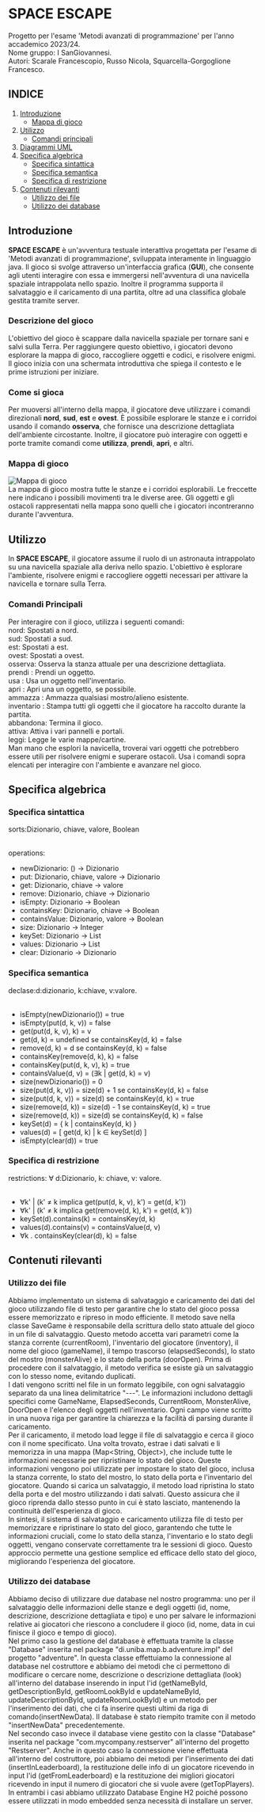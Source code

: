 # SPACE ESCAPE
Progetto per l'esame 'Metodi avanzati di programmazione' per l'anno accademico 2023/24.  
Nome gruppo: I SanGiovannesi.  
Autori: Scarale Francescopio, Russo Nicola, Squarcella-Gorgoglione Francesco.

## INDICE

1. [Introduzione](#introduzione)
   - [Mappa di gioco](#mappa-di-gioco)
2. [Utilizzo](#utilizzo)
   - [Comandi principali](#comandi-principali)
3. [Diagrammi UML](#diagrammi-uml)
4. [Specifica algebrica](#specifica-algebrica)
   - [Specifica sintattica](#specifica-sintattica)
   - [Specifica semantica](#specifica-semantica)
   - [Specifica di restrizione](#specifica-di-restrizione)
5. [Contenuti rilevanti](#contenuti-rilevanti)
   - [Utilizzo dei file](#utilizzo-dei-file)
   - [Utilizzo dei database](#Utilizzo-dei-database)
   
## Introduzione
**SPACE ESCAPE** è un'avventura testuale interattiva progettata per l'esame di 'Metodi avanzati di programmazione', sviluppata interamente in linguaggio java. Il gioco si svolge attraverso un'interfaccia grafica (**GUI**), che consente agli utenti interagire con essa e immergersi nell'avventura di una navicella spaziale intrappolata nello spazio. Inoltre il programma supporta il salvataggio e il caricamento di una partita, oltre ad una classifica globale gestita tramite server.

### Descrizione del gioco
L'obiettivo del gioco è scappare dalla navicella spaziale per tornare sani e salvi sulla Terra. Per raggiungere questo obiettivo, i giocatori devono esplorare la mappa di gioco, raccogliere oggetti e codici, e risolvere enigmi. Il gioco inizia con una schermata introduttiva che spiega il contesto e le prime istruzioni per iniziare.

### Come si gioca
Per muoversi all'interno della mappa, il giocatore deve utilizzare i comandi direzionali **nord**, **sud**, **est** e **ovest**. È possibile esplorare le stanze e i corridoi usando il comando **osserva**, che fornisce una descrizione dettagliata dell'ambiente circostante. Inoltre, il giocatore può interagire con oggetti e porte tramite comandi come **utilizza**, **prendi**, **apri**, e altri.

### Mappa di gioco
![Mappa di gioco](mappa_gioco.png)  
La mappa di gioco mostra tutte le stanze e i corridoi esplorabili. Le freccette nere indicano i possibili movimenti tra le diverse aree. Gli oggetti e gli ostacoli rappresentati nella mappa sono quelli che i giocatori incontreranno durante l'avventura.

## Utilizzo
In **SPACE ESCAPE**, il giocatore assume il ruolo di un astronauta intrappolato su una navicella spaziale alla deriva nello spazio. L'obiettivo è esplorare l'ambiente, risolvere enigmi e raccogliere oggetti necessari per attivare la navicella e tornare sulla Terra.

### Comandi Principali
Per interagire con il gioco, utilizza i seguenti comandi:
<br>
nord: Spostati a nord.<br>
sud: Spostati a sud.<br>
est: Spostati a est.<br>
ovest: Spostati a ovest.<br>
osserva: Osserva la stanza attuale per una descrizione dettagliata.<br>
prendi : Prendi un oggetto.<br>
usa : Usa un oggetto nell'inventario.<br>
apri : Apri una un oggetto, se possibile.<br>
ammazza : Ammazza qualsiasi mostro/alieno esistente.<br>
inventario : Stampa tutti gli oggetti che il giocatore ha raccolto durante la partita.<br>
abbandona: Termina il gioco.<br>
attiva: Attiva i vari pannelli e portali.<br>
leggi: Legge le varie mappe/cartine.<br>
Man mano che esplori la navicella, troverai vari oggetti che potrebbero essere utili per risolvere enigmi e superare ostacoli. Usa i comandi sopra elencati per interagire con l'ambiente e avanzare nel gioco.


## Specifica algebrica
### Specifica sintattica
sorts:Dizionario, chiave, valore, Boolean<br><br>

operations:<br>
- newDizionario: () -> Dizionario
- put: Dizionario, chiave, valore -> Dizionario
- get: Dizionario, chiave -> valore
- remove: Dizionario, chiave -> Dizionario
- isEmpty: Dizionario -> Boolean
- containsKey: Dizionario, chiave -> Boolean
- containsValue: Dizionario, valore -> Boolean
- size: Dizionario -> Integer
- keySet: Dizionario -> List<chiave>
- values: Dizionario -> List<valore>
- clear: Dizionario -> Dizionario


### Specifica semantica
declase:d:dizionario, k:chiave, v:valore.<br><br>
- isEmpty(newDizionario()) = true
- isEmpty(put(d, k, v)) = false
- get(put(d, k, v), k) = v
- get(d, k) = undefined se containsKey(d, k) = false
- remove(d, k) = d se containsKey(d, k) = false
- containsKey(remove(d, k), k) = false
- containsKey(put(d, k, v), k) = true
- containsValue(d, v) = (∃k | get(d, k) = v)
- size(newDizionario()) = 0
- size(put(d, k, v)) = size(d) + 1 se containsKey(d, k) = false
- size(put(d, k, v)) = size(d) se containsKey(d, k) = true
- size(remove(d, k)) = size(d) - 1 se containsKey(d, k) = true
- size(remove(d, k)) = size(d) se containsKey(d, k) = false
- keySet(d) = { k | containsKey(d, k) }
- values(d) = [ get(d, k) | k ∈ keySet(d) ]
- isEmpty(clear(d)) = true



### Specifica di restrizione
restrictions:
∀ d:Dizionario, k: chiave, v: valore.<br><br>
- ∀k' | (k' ≠ k implica get(put(d, k, v), k') = get(d, k'))        
- ∀k' | (k' ≠ k implica get(remove(d, k), k') = get(d, k'))
- keySet(d).contains(k) = containsKey(d, k)
- values(d).contains(v) = containsValue(d, v)        
- ∀k . containsKey(clear(d), k) = false

## Contenuti rilevanti
### Utilizzo dei file
Abbiamo implementato un sistema di salvataggio e caricamento dei dati del gioco utilizzando file di testo per garantire che lo stato del gioco possa essere memorizzato e ripreso in modo efficiente. Il metodo save nella classe SaveGame è responsabile della scrittura dello stato attuale del gioco in un file di salvataggio. Questo metodo accetta vari parametri come la stanza corrente (currentRoom), l'inventario del giocatore (inventory), il nome del gioco (gameName), il tempo trascorso (elapsedSeconds), lo stato del mostro (monsterAlive) e lo stato della porta (doorOpen). Prima di procedere con il salvataggio, il metodo verifica se esiste già un salvataggio con lo stesso nome, evitando duplicati.<br>
I dati vengono scritti nel file in un formato leggibile, con ogni salvataggio separato da una linea delimitatrice "---". Le informazioni includono dettagli specifici come GameName, ElapsedSeconds, CurrentRoom, MonsterAlive, DoorOpen e l'elenco degli oggetti nell'inventario. Ogni campo viene scritto in una nuova riga per garantire la chiarezza e la facilità di parsing durante il caricamento.<br>
Per il caricamento, il metodo load legge il file di salvataggio e cerca il gioco con il nome specificato. Una volta trovato, estrae i dati salvati e li memorizza in una mappa (Map<String, Object>), che include tutte le informazioni necessarie per ripristinare lo stato del gioco. Queste informazioni vengono poi utilizzate per impostare lo stato del gioco, inclusa la stanza corrente, lo stato del mostro, lo stato della porta e l'inventario del giocatore.
Quando si carica un salvataggio, il metodo load ripristina lo stato della porta e del mostro utilizzando i dati salvati. Questo assicura che il gioco riprenda dallo stesso punto in cui è stato lasciato, mantenendo la continuità dell'esperienza di gioco.<br>
In sintesi, il sistema di salvataggio e caricamento utilizza file di testo per memorizzare e ripristinare lo stato del gioco, garantendo che tutte le informazioni cruciali, come lo stato della stanza, l'inventario e lo stato degli oggetti, vengano conservate correttamente tra le sessioni di gioco. Questo approccio permette una gestione semplice ed efficace dello stato del gioco, migliorando l'esperienza del giocatore.

### Utilizzo dei database
Abbiamo deciso di utilizzare due database nel nostro programma: uno per il salvataggio delle informazioni delle stanze e degli oggetti (id, nome, descrizione, descrizione dettagliata e tipo) e uno per salvare le informazioni relative ai giocatori che riescono a concludere il gioco (id, nome, data in cui finisce il gioco e tempo di gioco).<br>
Nel primo caso la gestione del database è effettuata tramite la classe "Database" inserita nel package "di.uniba.map.b.adventure.impl" del progetto "adventure". In questa classe effettuiamo la connessione al database nel costruttore e abbiamo dei metodi che ci permettono di modificare o cercare nome, descrizione o descrizione dettagliata (look) all'interno del database inserendo in input l'id (getNameById, getDescriptionById, getRoomLookById e updateNameById, updateDescriptionById, updateRoomLookById) e un metodo per l'inserimento dei dati, che ci fa inserire questi ultimi da riga di comando(insertNewData). Il database è stato riempito tramite con il metodo "insertNewData" precedentemente.<br>
Nel secondo caso invece il database viene gestito con la classe "Database" inserita nel package "com.mycompany.restserver" all'interno del progetto "Restserver". Anche in questo caso la connessione viene effettuata all'interno del costruttore, poi abbiamo dei metodi per l'inserimento dei dati (insertInLeaderboard), la restituzione delle info di un giocatore ricevendo in input l'id (getFromLeaderboard) e la restituzione dei migliori giocatori ricevendo in input il numero di giocatori che si vuole avere (getTopPlayers).<br>
In entrambi i casi abbiamo utilizzato Database Engine H2 poiché possono essere utilizzati in modo embedded senza necessità di installare un server.


